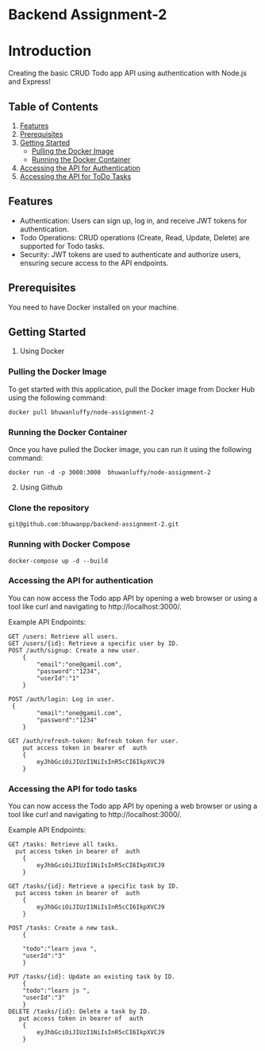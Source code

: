 # Backend Assignment-2

# Introduction

Creating the basic CRUD Todo app API using authentication with Node.js and Express!

## Table of Contents

1. [Features](#features)
2. [Prerequisites](#prerequisites)
3. [Getting Started](#getting-started)
   - [Pulling the Docker Image](#pulling-the-docker-image)
   - [Running the Docker Container](#running-the-docker-container)
4. [Accessing the API for Authentication](#accessing-the-api-for-authentication)
5. [Accessing the API for ToDo Tasks](#accessing-the-api-for-todo-tasks)

## Features

- Authentication: Users can sign up, log in, and receive JWT tokens for authentication.
- Todo Operations: CRUD operations (Create, Read, Update, Delete) are supported for Todo tasks.
- Security: JWT tokens are used to authenticate and authorize users, ensuring secure access to the API endpoints.

## Prerequisites

You need to have Docker installed on your machine.

## Getting Started

1. Using Docker

### Pulling the Docker Image

To get started with this application, pull the Docker image from Docker Hub using the following command:

`docker pull bhuwanluffy/node-assignment-2`

### Running the Docker Container

Once you have pulled the Docker image, you can run it using the following command:

`docker run -d -p 3000:3000  bhuwanluffy/node-assignment-2`

2. Using Github

### Clone the repository

`git@github.com:bhuwanpp/backend-assignment-2.git`

### Running with Docker Compose

`docker-compose up -d --build`

### Accessing the API for authentication

You can now access the Todo app API by opening a web browser or using a tool like curl and navigating to http://localhost:3000/.

Example API Endpoints:

    GET /users: Retrieve all users.
    GET /users/{id}: Retrieve a specific user by ID.
    POST /auth/signup: Create a new user.
        {
            "email":"one@gamil.com",
            "password":"1234",
            "userId":"1"
        }

    POST /auth/login: Log in user.
     {
            "email":"one@gamil.com",
            "password":"1234"
        }

    GET /auth/refresh-token: Refresh token for user.
        put access token in bearer of  auth
        {
            eyJhbGciOiJIUzI1NiIsInR5cCI6IkpXVCJ9
        }

### Accessing the API for todo tasks

You can now access the Todo app API by opening a web browser or using a tool like curl and navigating to http://localhost:3000/.

Example API Endpoints:

    GET /tasks: Retrieve all tasks.
      put access token in bearer of  auth
        {
            eyJhbGciOiJIUzI1NiIsInR5cCI6IkpXVCJ9
        }

    GET /tasks/{id}: Retrieve a specific task by ID.
      put access token in bearer of  auth
        {
            eyJhbGciOiJIUzI1NiIsInR5cCI6IkpXVCJ9
        }

    POST /tasks: Create a new task.
        {

        "todo":"learn java ",
        "userId":"3"
        }

    PUT /tasks/{id}: Update an existing task by ID.
        {
        "todo":"learn js ",
        "userId":"3"
        }
    DELETE /tasks/{id}: Delete a task by ID.
       put access token in bearer of  auth
        {
            eyJhbGciOiJIUzI1NiIsInR5cCI6IkpXVCJ9
        }
